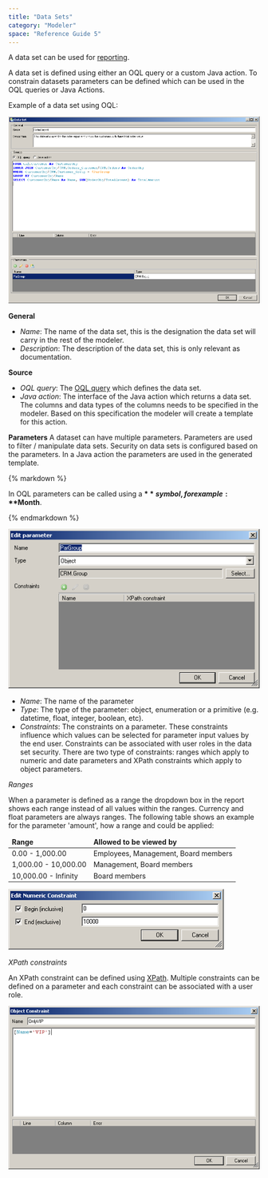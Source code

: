 ```yaml
---
title: "Data Sets"
category: "Modeler"
space: "Reference Guide 5"
---
```



A data set can be used for [reporting](/refguide5/report-widgets).

A data set is defined using either an OQL query or a custom Java action. To constrain datasets parameters can be defined which can be used in the OQL queries or Java Actions.

Example of a data set using OQL:

![](attachments/819203/918066.png)

**General**

*   _Name_: The name of the data set, this is the designation the data set will carry in the rest of the modeler.
*   _Description_: The description of the data set, this is only relevant as documentation.

**Source**

*   _OQL query_: The [OQL query](/refguide5/oql) which defines the data set.
*   _Java action_: The interface of the Java action which returns a data set. The columns and data types of the columns needs to be specified in the modeler. Based on this specification the modeler will create a template for this action.

**Parameters**
A dataset can have multiple parameters. Parameters are used to filter / manipulate data sets. Security on data sets is configured based on the parameters. In a Java action the parameters are used in the generated template.

<div class="alert alert-info">{% markdown %}

In OQL parameters can be called using a **$** symbol, for example: **$Month**.

{% endmarkdown %}</div>

![](attachments/819203/918064.png)

*   _Name_: The name of the parameter
*   _Type_: The type of the parameter: object, enumeration or a primitive (e.g. datetime, float, integer, boolean, etc).
*   _Constraints_: The constraints on a parameter. These constraints influence which values can be selected for parameter input values by the end user. Constraints can be associated with user roles in the data set security. There are two type of constraints: ranges which apply to numeric and date parameters and XPath constraints which apply to object parameters.

_Ranges_

When a parameter is defined as a range the dropdown box in the report shows each range instead of all values within the ranges. Currency and float parameters are always ranges. The following table shows an example for the parameter 'amount', how a range and could be applied:

<table><thead><tr><td class="confluenceTd"><strong>Range</strong></td><td class="confluenceTd"><strong>Allowed to be viewed by</strong></td></tr></thead><tbody><tr><td class="confluenceTd">0.00 - 1,000.00</td><td class="confluenceTd">Employees, Management, Board members</td></tr><tr><td class="confluenceTd">1,000.00 - 10,000.00</td><td class="confluenceTd">Management, Board members</td></tr><tr><td class="confluenceTd">10,000.00 - Infinity</td><td class="confluenceTd">Board members</td></tr></tbody></table>

![](attachments/819203/918068.png)

_XPath constraints_

An XPath constraint can be defined using [XPath](/refguide5/xpath). Multiple constraints can be defined on a parameter and each constraint can be associated with a user role.

![](attachments/819203/918070.png)
